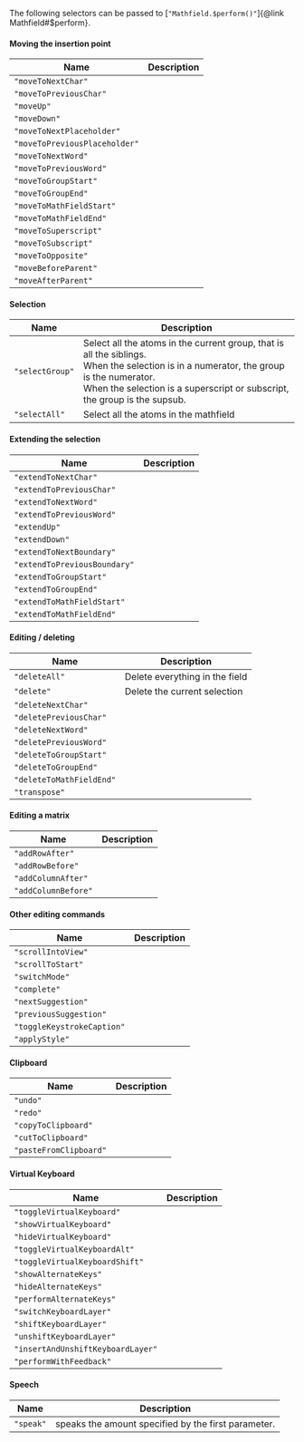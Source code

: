 The following selectors can be passed to [`"Mathfield.$perform()"`]{@link Mathfield#\$perform}.

#### Moving the insertion point

| Name                          | Description |
| ----------------------------- | ----------- |
| `"moveToNextChar"`            |             |
| `"moveToPreviousChar"`        |             |
| `"moveUp"`                    |             |
| `"moveDown"`                  |             |
| `"moveToNextPlaceholder"`     |             |
| `"moveToPreviousPlaceholder"` |             |
| `"moveToNextWord"`            |             |
| `"moveToPreviousWord"`        |             |
| `"moveToGroupStart"`          |             |
| `"moveToGroupEnd"`            |             |
| `"moveToMathFieldStart"`      |             |
| `"moveToMathFieldEnd"`        |             |
| `"moveToSuperscript"`         |             |
| `"moveToSubscript"`           |             |
| `"moveToOpposite"`            |             |
| `"moveBeforeParent"`          |             |
| `"moveAfterParent"`           |             |

#### Selection

| Name            | Description                                                                                                                                                                                                              |
| --------------- | ------------------------------------------------------------------------------------------------------------------------------------------------------------------------------------------------------------------------ |
| `"selectGroup"` | Select all the atoms in the current group, that is all the siblings.<br> When the selection is in a numerator, the group is the numerator.<br>When the selection is a superscript or subscript, the group is the supsub. |
| `"selectAll"`   | Select all the atoms in the mathfield                                                                                                                                                                                    |

#### Extending the selection

| Name                         | Description |
| ---------------------------- | ----------- |
| `"extendToNextChar"`         |             |
| `"extendToPreviousChar"`     |             |
| `"extendToNextWord"`         |             |
| `"extendToPreviousWord"`     |             |
| `"extendUp"`                 |             |
| `"extendDown"`               |             |
| `"extendToNextBoundary"`     |             |
| `"extendToPreviousBoundary"` |             |
| `"extendToGroupStart"`       |             |
| `"extendToGroupEnd"`         |             |
| `"extendToMathFieldStart"`   |             |
| `"extendToMathFieldEnd"`     |             |

#### Editing / deleting

| Name                     | Description                    |
| ------------------------ | ------------------------------ |
| `"deleteAll"`            | Delete everything in the field |
| `"delete"`               | Delete the current selection   |
| `"deleteNextChar"`       |                                |
| `"deletePreviousChar"`   |                                |
| `"deleteNextWord"`       |                                |
| `"deletePreviousWord"`   |                                |
| `"deleteToGroupStart"`   |                                |
| `"deleteToGroupEnd"`     |                                |
| `"deleteToMathFieldEnd"` |                                |
| `"transpose"`            |                                |

#### Editing a matrix

| Name                | Description |
| ------------------- | ----------- |
| `"addRowAfter"`     |             |
| `"addRowBefore"`    |             |
| `"addColumnAfter"`  |             |
| `"addColumnBefore"` |             |

#### Other editing commands

| Name                       | Description |
| -------------------------- | ----------- |
| `"scrollIntoView"`         |             |
| `"scrollToStart"`          |             |
| `"switchMode"`             |             |
| `"complete"`               |             |
| `"nextSuggestion"`         |             |
| `"previousSuggestion"`     |             |
| `"toggleKeystrokeCaption"` |             |
| `"applyStyle"`             |             |

#### Clipboard

| Name                   | Description |
| ---------------------- | ----------- |
| `"undo"`               |             |
| `"redo"`               |             |
| `"copyToClipboard"`    |             |
| `"cutToClipboard"`     |             |
| `"pasteFromClipboard"` |             |

#### Virtual Keyboard

| Name                              | Description |
| --------------------------------- | ----------- |
| `"toggleVirtualKeyboard"`         |             |
| `"showVirtualKeyboard"`           |             |
| `"hideVirtualKeyboard"`           |             |
| `"toggleVirtualKeyboardAlt"`      |             |
| `"toggleVirtualKeyboardShift"`    |             |
| `"showAlternateKeys"`             |             |
| `"hideAlternateKeys"`             |             |
| `"performAlternateKeys"`          |             |
| `"switchKeyboardLayer"`           |             |
| `"shiftKeyboardLayer"`            |             |
| `"unshiftKeyboardLayer"`          |             |
| `"insertAndUnshiftKeyboardLayer"` |             |
| `"performWithFeedback"`           |             |

#### Speech

| Name      | Description                                         |
| --------- | --------------------------------------------------- |
| `"speak"` | speaks the amount specified by the first parameter. |
